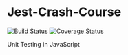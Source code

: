 # Jest-Crash-Course

[![Build Status](https://travis-ci.com/cjrobbertse/Jest-Crash-Course.svg?token=Fm71XRfxpBwxUM8orzNN&branch=master)](https://travis-ci.com/cjrobbertse/Jest-Crash-Course)
[![Coverage Status](https://coveralls.io/repos/github/cjrobbertse/Jest-Crash-Course/badge.svg?branch=master)](https://coveralls.io/github/cjrobbertse/Jest-Crash-Course?branch=master)

Unit Testing in JavaScript
